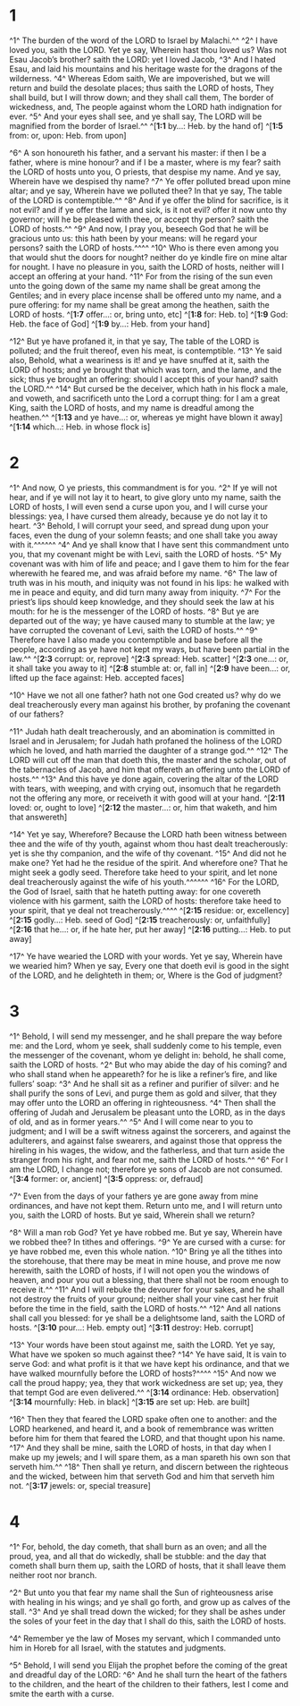 # 1 
^1^ The burden of the word of the LORD to Israel by Malachi.^^ ^2^ I have loved you, saith the LORD. Yet ye say, Wherein hast thou loved us? Was not Esau Jacob’s brother? saith the LORD: yet I loved Jacob, ^3^ And I hated Esau, and laid his mountains and his heritage waste for the dragons of the wilderness. ^4^ Whereas Edom saith, We are impoverished, but we will return and build the desolate places; thus saith the LORD of hosts, They shall build, but I will throw down; and they shall call them, The border of wickedness, and, The people against whom the LORD hath indignation for ever. ^5^ And your eyes shall see, and ye shall say, The LORD will be magnified from the border of Israel.^^ 
^[**1:1** by…: Heb. by the hand of]
^[**1:5** from: or, upon: Heb. from upon]

^6^ A son honoureth his father, and a servant his master: if then I be a father, where is mine honour? and if I be a master, where is my fear? saith the LORD of hosts unto you, O priests, that despise my name. And ye say, Wherein have we despised thy name? ^7^ Ye offer polluted bread upon mine altar; and ye say, Wherein have we polluted thee? In that ye say, The table of the LORD is contemptible.^^ ^8^ And if ye offer the blind for sacrifice, is it not evil? and if ye offer the lame and sick, is it not evil? offer it now unto thy governor; will he be pleased with thee, or accept thy person? saith the LORD of hosts.^^ ^9^ And now, I pray you, beseech God that he will be gracious unto us: this hath been by your means: will he regard your persons? saith the LORD of hosts.^^^^ ^10^ Who is there even among you that would shut the doors for nought? neither do ye kindle fire on mine altar for nought. I have no pleasure in you, saith the LORD of hosts, neither will I accept an offering at your hand. ^11^ For from the rising of the sun even unto the going down of the same my name shall be great among the Gentiles; and in every place incense shall be offered unto my name, and a pure offering: for my name shall be great among the heathen, saith the LORD of hosts. 
^[**1:7** offer…: or, bring unto, etc]
^[**1:8** for: Heb. to]
^[**1:9** God: Heb. the face of God]
^[**1:9** by…: Heb. from your hand]

^12^ But ye have profaned it, in that ye say, The table of the LORD is polluted; and the fruit thereof, even his meat, is contemptible. ^13^ Ye said also, Behold, what a weariness is it! and ye have snuffed at it, saith the LORD of hosts; and ye brought that which was torn, and the lame, and the sick; thus ye brought an offering: should I accept this of your hand? saith the LORD.^^ ^14^ But cursed be the deceiver, which hath in his flock a male, and voweth, and sacrificeth unto the Lord a corrupt thing: for I am a great King, saith the LORD of hosts, and my name is dreadful among the heathen.^^
^[**1:13** and ye have…: or, whereas ye might have blown it away]
^[**1:14** which…: Heb. in whose flock is] 

# 2 
^1^ And now, O ye priests, this commandment is for you. ^2^ If ye will not hear, and if ye will not lay it to heart, to give glory unto my name, saith the LORD of hosts, I will even send a curse upon you, and I will curse your blessings: yea, I have cursed them already, because ye do not lay it to heart. ^3^ Behold, I will corrupt your seed, and spread dung upon your faces, even the dung of your solemn feasts; and one shall take you away with it.^^^^^^ ^4^ And ye shall know that I have sent this commandment unto you, that my covenant might be with Levi, saith the LORD of hosts. ^5^ My covenant was with him of life and peace; and I gave them to him for the fear wherewith he feared me, and was afraid before my name. ^6^ The law of truth was in his mouth, and iniquity was not found in his lips: he walked with me in peace and equity, and did turn many away from iniquity. ^7^ For the priest’s lips should keep knowledge, and they should seek the law at his mouth: for he is the messenger of the LORD of hosts. ^8^ But ye are departed out of the way; ye have caused many to stumble at the law; ye have corrupted the covenant of Levi, saith the LORD of hosts.^^ ^9^ Therefore have I also made you contemptible and base before all the people, according as ye have not kept my ways, but have been partial in the law.^^ 
^[**2:3** corrupt: or, reprove]
^[**2:3** spread: Heb. scatter]
^[**2:3** one…: or, it shall take you away to it]
^[**2:8** stumble at: or, fall in]
^[**2:9** have been…: or, lifted up the face against: Heb. accepted faces]

^10^ Have we not all one father? hath not one God created us? why do we deal treacherously every man against his brother, by profaning the covenant of our fathers? 

^11^ Judah hath dealt treacherously, and an abomination is committed in Israel and in Jerusalem; for Judah hath profaned the holiness of the LORD which he loved, and hath married the daughter of a strange god.^^ ^12^ The LORD will cut off the man that doeth this, the master and the scholar, out of the tabernacles of Jacob, and him that offereth an offering unto the LORD of hosts.^^ ^13^ And this have ye done again, covering the altar of the LORD with tears, with weeping, and with crying out, insomuch that he regardeth not the offering any more, or receiveth it with good will at your hand. 
^[**2:11** loved: or, ought to love]
^[**2:12** the master…: or, him that waketh, and him that answereth]

^14^ Yet ye say, Wherefore? Because the LORD hath been witness between thee and the wife of thy youth, against whom thou hast dealt treacherously: yet is she thy companion, and the wife of thy covenant. ^15^ And did not he make one? Yet had he the residue of the spirit. And wherefore one? That he might seek a godly seed. Therefore take heed to your spirit, and let none deal treacherously against the wife of his youth.^^^^^^ ^16^ For the LORD, the God of Israel, saith that he hateth putting away: for one covereth violence with his garment, saith the LORD of hosts: therefore take heed to your spirit, that ye deal not treacherously.^^^^ 
^[**2:15** residue: or, excellency]
^[**2:15** godly…: Heb. seed of God]
^[**2:15** treacherously: or, unfaithfully]
^[**2:16** that he…: or, if he hate her, put her away]
^[**2:16** putting…: Heb. to put away]

^17^ Ye have wearied the LORD with your words. Yet ye say, Wherein have we wearied him? When ye say, Every one that doeth evil is good in the sight of the LORD, and he delighteth in them; or, Where is the God of judgment? 

# 3 
^1^ Behold, I will send my messenger, and he shall prepare the way before me: and the Lord, whom ye seek, shall suddenly come to his temple, even the messenger of the covenant, whom ye delight in: behold, he shall come, saith the LORD of hosts. ^2^ But who may abide the day of his coming? and who shall stand when he appeareth? for he is like a refiner’s fire, and like fullers’ soap: ^3^ And he shall sit as a refiner and purifier of silver: and he shall purify the sons of Levi, and purge them as gold and silver, that they may offer unto the LORD an offering in righteousness. ^4^ Then shall the offering of Judah and Jerusalem be pleasant unto the LORD, as in the days of old, and as in former years.^^ ^5^ And I will come near to you to judgment; and I will be a swift witness against the sorcerers, and against the adulterers, and against false swearers, and against those that oppress the hireling in his wages, the widow, and the fatherless, and that turn aside the stranger from his right, and fear not me, saith the LORD of hosts.^^ ^6^ For I am the LORD, I change not; therefore ye sons of Jacob are not consumed. 
^[**3:4** former: or, ancient]
^[**3:5** oppress: or, defraud]

^7^ Even from the days of your fathers ye are gone away from mine ordinances, and have not kept them. Return unto me, and I will return unto you, saith the LORD of hosts. But ye said, Wherein shall we return? 

^8^ Will a man rob God? Yet ye have robbed me. But ye say, Wherein have we robbed thee? In tithes and offerings. ^9^ Ye are cursed with a curse: for ye have robbed me, even this whole nation. ^10^ Bring ye all the tithes into the storehouse, that there may be meat in mine house, and prove me now herewith, saith the LORD of hosts, if I will not open you the windows of heaven, and pour you out a blessing, that there shall not be room enough to receive it.^^ ^11^ And I will rebuke the devourer for your sakes, and he shall not destroy the fruits of your ground; neither shall your vine cast her fruit before the time in the field, saith the LORD of hosts.^^ ^12^ And all nations shall call you blessed: for ye shall be a delightsome land, saith the LORD of hosts. 
^[**3:10** pour…: Heb. empty out]
^[**3:11** destroy: Heb. corrupt]

^13^ Your words have been stout against me, saith the LORD. Yet ye say, What have we spoken so much against thee? ^14^ Ye have said, It is vain to serve God: and what profit is it that we have kept his ordinance, and that we have walked mournfully before the LORD of hosts?^^^^ ^15^ And now we call the proud happy; yea, they that work wickedness are set up; yea, they that tempt God are even delivered.^^ 
^[**3:14** ordinance: Heb. observation]
^[**3:14** mournfully: Heb. in black]
^[**3:15** are set up: Heb. are built]

^16^ Then they that feared the LORD spake often one to another: and the LORD hearkened, and heard it, and a book of remembrance was written before him for them that feared the LORD, and that thought upon his name. ^17^ And they shall be mine, saith the LORD of hosts, in that day when I make up my jewels; and I will spare them, as a man spareth his own son that serveth him.^^ ^18^ Then shall ye return, and discern between the righteous and the wicked, between him that serveth God and him that serveth him not.
^[**3:17** jewels: or, special treasure] 

# 4 
^1^ For, behold, the day cometh, that shall burn as an oven; and all the proud, yea, and all that do wickedly, shall be stubble: and the day that cometh shall burn them up, saith the LORD of hosts, that it shall leave them neither root nor branch. 

^2^ But unto you that fear my name shall the Sun of righteousness arise with healing in his wings; and ye shall go forth, and grow up as calves of the stall. ^3^ And ye shall tread down the wicked; for they shall be ashes under the soles of your feet in the day that I shall do this, saith the LORD of hosts. 

^4^ Remember ye the law of Moses my servant, which I commanded unto him in Horeb for all Israel, with the statutes and judgments. 

^5^ Behold, I will send you Elijah the prophet before the coming of the great and dreadful day of the LORD: ^6^ And he shall turn the heart of the fathers to the children, and the heart of the children to their fathers, lest I come and smite the earth with a curse. 